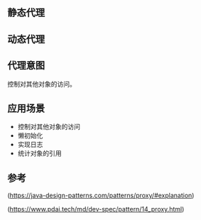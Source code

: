 ## 静态代理

## 动态代理

## 代理意图
控制对其他对象的访问。

## 应用场景
* 控制对其他对象的访问
* 懒初始化
* 实现日志
* 统计对象的引用

## 参考
 (https://java-design-patterns.com/patterns/proxy/#explanation)

 (https://www.pdai.tech/md/dev-spec/pattern/14_proxy.html)
